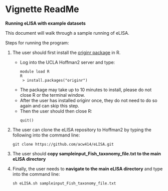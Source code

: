 # Vignette ReadMe

**Running eLISA with example datasets**   

This document will walk through a sample running of eLISA. 

Steps for running the program:  
1) The user should first install the [originr package](https://github.com/ropensci/originr) in R.
   - Log into the UCLA Hoffman2 server and type:
       ```
      module load R
      R
        > install.packages("originr")
       ```
   - The package may take up to 10 minutes to install, please do not close R or the terminal window.
   - After the user has installed originr once, they do not need to do so again and can skip this step.
   - Then the user should then close R:
       ```
       quit()
       ```
2) The user can clone the eLISA repository to Hoffman2 by typing the following into the command line:
   ```
   git clone https://github.com/acw414/eLISA.git
   ```

3) The user should **copy sampleinput_Fish_taxonomy_file.txt to the main eLISA directory**

4) Finally, the user needs to **navigate to the main eLISA directory** and type into the command line:
   ```
   sh eLISA.sh sampleinput_Fish_taxonomy_file.txt
   ```
